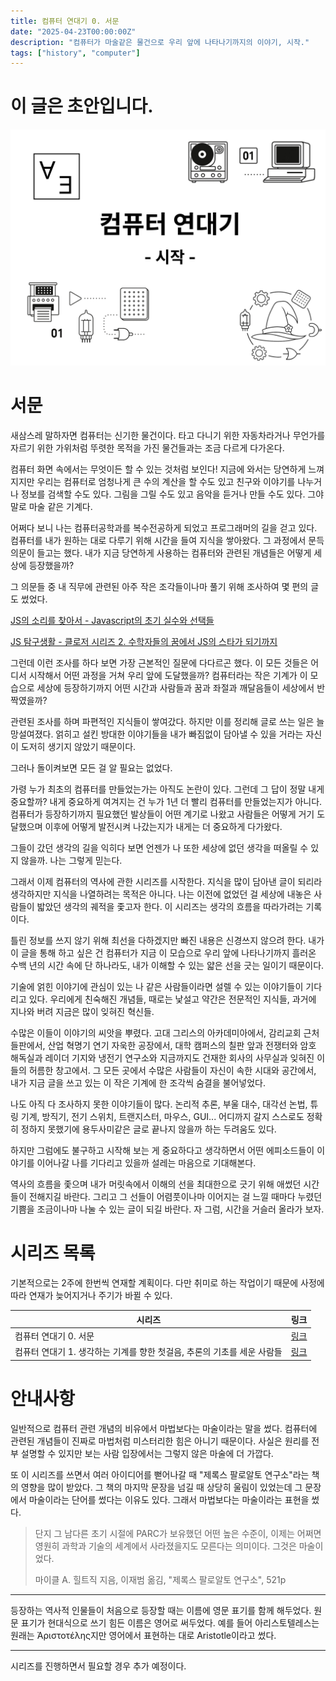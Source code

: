 ```yaml
---
title: 컴퓨터 연대기 0. 서문
date: "2025-04-23T00:00:00Z"
description: "컴퓨터가 마술같은 물건으로 우리 앞에 나타나기까지의 이야기, 시작."
tags: ["history", "computer"]
---
```


# 이 글은 초안입니다.

![썸네일](./computer-history-0-thumbnail.png)

# 서문

새삼스레 말하자면 컴퓨터는 신기한 물건이다. 타고 다니기 위한 자동차라거나 무언가를 자르기 위한 가위처럼 뚜렷한 목적을 가진 물건들과는 조금 다르게 다가온다.

컴퓨터 화면 속에서는 무엇이든 할 수 있는 것처럼 보인다! 지금에 와서는 당연하게 느껴지지만 우리는 컴퓨터로 엄청나게 큰 수의 계산을 할 수도 있고 친구와 이야기를 나누거나 정보를 검색할 수도 있다. 그림을 그릴 수도 있고 음악을 듣거나 만들 수도 있다. 그야말로 마술 같은 기계다.

어쩌다 보니 나는 컴퓨터공학과를 복수전공하게 되었고 프로그래머의 길을 걷고 있다. 컴퓨터를 내가 원하는 대로 다루기 위해 시간을 들여 지식을 쌓아왔다. 그 과정에서 문득 의문이 들고는 했다. 내가 지금 당연하게 사용하는 컴퓨터와 관련된 개념들은 어떻게 세상에 등장했을까?

그 의문들 중 내 직무에 관련된 아주 작은 조각들이나마 풀기 위해 조사하여 몇 편의 글도 썼었다.

[JS의 소리를 찾아서 - Javascript의 초기 실수와 선택들](https://witch.work/ko/posts/javascript-history-initial-decisions)

[JS 탐구생활 - 클로저 시리즈 2. 수학자들의 꿈에서 JS의 스타가 되기까지](https://witch.work/ko/posts/javascript-closure-deep-dive-history)

그런데 이런 조사를 하다 보면 가장 근본적인 질문에 다다르곤 했다. 이 모든 것들은 어디서 시작해서 어떤 과정을 거쳐 우리 앞에 도달했을까? 컴퓨터라는 작은 기계가 이 모습으로 세상에 등장하기까지 어떤 시간과 사람들과 꿈과 좌절과 깨달음들이 세상에서 반짝였을까?

관련된 조사를 하며 파편적인 지식들이 쌓여갔다. 하지만 이를 정리해 글로 쓰는 일은 늘 망설여졌다. 얽히고 설킨 방대한 이야기들을 내가 빠짐없이 담아낼 수 있을 거라는 자신이 도저히 생기지 않았기 때문이다.

그러나 돌이켜보면 모든 걸 알 필요는 없었다.

가령 누가 최초의 컴퓨터를 만들었는가는 아직도 논란이 있다. 그런데 그 답이 정말 내게 중요할까? 내게 중요하게 여겨지는 건 누가 1년 더 빨리 컴퓨터를 만들었는지가 아니다. 컴퓨터가 등장하기까지 필요했던 발상들이 어떤 계기로 나왔고 사람들은 어떻게 거기 도달했으며 이후에 어떻게 발전시켜 나갔는지가 내게는 더 중요하게 다가왔다.

그들이 갔던 생각의 길을 익히다 보면 언젠가 나 또한 세상에 없던 생각을 떠올릴 수 있지 않을까. 나는 그렇게 믿는다.

그래서 이제 컴퓨터의 역사에 관한 시리즈를 시작한다. 지식을 많이 담아낸 글이 되리라 생각하지만 지식을 나열하려는 목적은 아니다. 나는 이전에 없었던 걸 세상에 내놓은 사람들이 밟았던 생각의 궤적을 좇고자 한다. 이 시리즈는 생각의 흐름을 따라가려는 기록이다.

틀린 정보를 쓰지 않기 위해 최선을 다하겠지만 빠진 내용은 신경쓰지 않으려 한다. 내가 이 글을 통해 하고 싶은 건 컴퓨터가 지금 이 모습으로 우리 앞에 나타나기까지 흘러온 수백 년의 시간 속에 단 하나라도, 내가 이해할 수 있는 얇은 선을 긋는 일이기 때문이다.

기술에 얽힌 이야기에 관심이 있는 나 같은 사람들이라면 설렐 수 있는 이야기들이 기다리고 있다. 우리에게 친숙해진 개념들, 때로는 낯설고 약간은 전문적인 지식들, 과거에 지나와 버려 지금은 많이 잊혀진 혁신들.

수많은 이들이 이야기의 씨앗을 뿌렸다. 고대 그리스의 아카데미아에서, 감리교회 근처 들판에서, 산업 혁명기 연기 자욱한 공장에서, 대학 캠퍼스의 칠판 앞과 전쟁터와 암호 해독실과 레이더 기지와 냉전기 연구소와 지금까지도 건재한 회사의 사무실과 잊혀진 이들의 허름한 창고에서. 그 모든 곳에서 수많은 사람들이 자신이 속한 시대와 공간에서, 내가 지금 글을 쓰고 있는 이 작은 기계에 한 조각씩 숨결을 불어넣었다.

나도 아직 다 조사하지 못한 이야기들이 많다. 논리적 추론, 부울 대수, 대각선 논법, 튜링 기계, 방직기, 전기 스위치, 트랜지스터, 마우스, GUI... 어디까지 갈지 스스로도 정확히 정하지 못했기에 용두사미같은 글로 끝나지 않을까 하는 두려움도 있다.

하지만 그럼에도 불구하고 시작해 보는 게 중요하다고 생각하면서 어떤 에피소드들이 이야기를 이어나갈 나를 기다리고 있을까 설레는 마음으로 기대해본다.

역사의 흐름을 좇으며 내가 머릿속에서 이해의 선을 최대한으로 긋기 위해 애썼던 시간들이 전해지길 바란다. 그리고 그 선들이 어렴풋이나마 이어지는 걸 느낄 때마다 누렸던 기쁨을 조금이나마 나눌 수 있는 글이 되길 바란다. 자 그럼, 시간을 거슬러 올라가 보자.

# 시리즈 목록

기본적으로는 2주에 한번씩 연재할 계획이다. 다만 취미로 하는 작업이기 때문에 사정에 따라 연재가 늦어지거나 주기가 바뀔 수 있다.

| 시리즈 | 링크 |
| --- | --- |
| 컴퓨터 연대기 0. 서문 | [링크](/ko/posts/computer-history-from-scratch-0) |
| 컴퓨터 연대기 1. 생각하는 기계를 향한 첫걸음, 추론의 기초를 세운 사람들 | [링크](/ko/posts/computer-history-from-scratch-1) |

# 안내사항

일반적으로 컴퓨터 관련 개념의 비유에서 마법보다는 마술이라는 말을 썼다. 컴퓨터에 관련된 개념들이 진짜로 마법처럼 미스터리한 힘은 아니기 때문이다. 사실은 원리를 전부 설명할 수 있지만 보는 사람 입장에서는 그렇지 않은 마술에 더 가깝다.

또 이 시리즈를 쓰면서 여러 아이디어를 뻗어나갈 때 "제록스 팔로알토 연구소"라는 책의 영향을 많이 받았다. 그 책의 마지막 문장을 넘길 때 상당히 울림이 있었는데 그 문장에서 마술이라는 단어를 썼다는 이유도 있다. 그래서 마법보다는 마술이라는 표현을 썼다.

> 단지 그 남다른 초기 시절에 PARC가 보유했던 어떤 높은 수준이, 이제는 어쩌면 영원히 과학과 기술의 세계에서 사라졌을지도 모른다는 의미이다. 그것은 마술이었다. 
>
> 마이클 A. 힐트직 지음, 이재범 옮김, "제록스 팔로알토 연구소", 521p

---

등장하는 역사적 인물들이 처음으로 등장할 때는 이름에 영문 표기를 함께 해두었다. 원문 표기가 현대식으로 쓰기 힘든 이름은 영어로 써두었다. 예를 들어 아리스토텔레스는 원래는 Ἀριστοτέλης지만 영어에서 표현하는 대로 Aristotle이라고 썼다.

---

시리즈를 진행하면서 필요할 경우 추가 예정이다.